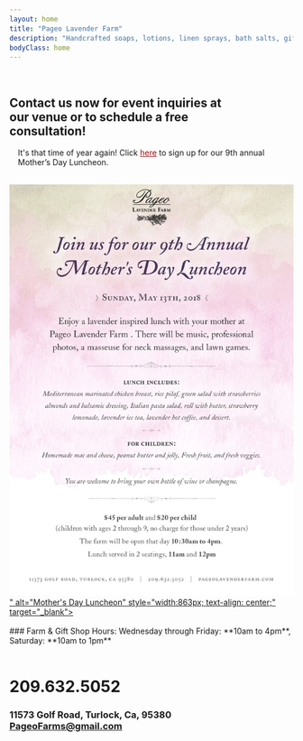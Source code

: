 ```yaml
---
layout: home
title: "Pageo Lavender Farm"
description: "Handcrafted soaps, lotions, linen sprays, bath salts, gift boxes, baskets and other unique items."
bodyClass: home
---
```


<br>
 
## Contact us now for event inquiries at<br>our venue or to schedule a free<br>consultation!

<div class="inner">
<p style="padding-left: 15px; padding-right: 15px;">
It's that time of year again! Click <a href="https://pageo.typeform.com/to/KLHNgK" style="color: #9e0b0f;" target="_blank">here</a> to sign up for our 9th annual Mother’s Day Luncheon. 
</p>
<br>
  <a href="https://pageo.typeform.com/to/KLHNgK" style="text-align: center;" target="_blank">
		<img src="assets/img/mday_001.jpg">" alt="Mother's Day Luncheon" style="width:863px; text-align: center;" target="_blank">
  </a>
</div>

<br>
### Farm & Gift Shop Hours:
Wednesday through Friday: **10am to 4pm**, Saturday: **10am to 1pm**
<br><br>

# 209.632.5052
 
### 11573 Golf Road, Turlock, Ca, 95380<br>PageoFarms@gmail.com

## <br>
